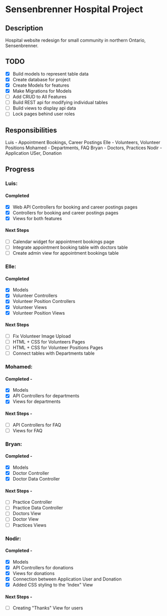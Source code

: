 # Sensenbrenner Hospital Project

## Description
Hospital website redesign for small community in northern Ontario, Sensenbrenner. 

## TODO
- [x] Build models to represent table data
- [x] Create database for project
- [x] Create Models for features
- [x] Make Migrations for Models
- [ ] Add CRUD to All Features
- [ ] Build REST api for modifying individual tables
- [ ] Build views to display api data
- [ ] Lock pages behind user roles

## Responsibilities
Luis - Appointment Bookings, Career Postings
Elle - Volunteers, Volunteer Positions
Mohamed - Departments, FAQ
Bryan - Doctors, Practices
Nodir - Application USer, Donation

## Progress
### Luis: 
#### Completed 
- [x] Web API Controllers for booking and career postings pages
- [x] Controllers for booking and career postings pages
- [x] Views for both features
#### Next Steps 
- [ ] Calendar widget for appointment bookings page
- [ ] Integrate appointment booking table with doctors table
- [ ] Create admin view for appointment bookings table

### Elle: 
#### Completed
- [x] Models
- [x] Volunteer Controllers
- [x] Volunteer Position Controllers
- [x] Volunteer Views
- [x] Volunteer Position Views
#### Next Steps 
- [ ] Fix Volunteer Image Upload
- [ ] HTML + CSS for Volunteers Pages
- [ ] HTML + CSS for Volunteer Positions Pages
- [ ] Connect tables with Departments table  
### Mohamed: 
#### Completed -
- [x] Models
- [x] API Controllers for departments
- [x] Views for departments
#### Next Steps -
- [ ] API Controllers for FAQ
- [ ] Views for FAQ

### Bryan:
#### Completed -
- [x] Models
- [x] Doctor Controller
- [x] Doctor Data Controller
#### Next Steps -
- [ ] Practice Controller
- [ ] Practice Data Controller
- [ ] Doctors View
- [ ] Doctor View
- [ ] Practices Views
### Nodir: 
#### Completed -
- [x] Models
- [x] API Controllers for donations
- [x] Views for donations
- [x] Connection between Application User and Donation 
- [x] Added CSS styling to the 'Index" View  
#### Next Steps -
- [ ] Creating "Thanks" View for users
